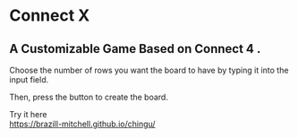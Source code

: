 # Connect X
## A Customizable Game Based on Connect 4 .

Choose the number of rows you want the board to have by typing it into the input field.

Then, press the button to create the board.

Try it here<br>
https://brazill-mitchell.github.io/chingu/
